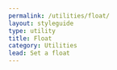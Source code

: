 ```yaml
---
permalink: /utilities/float/
layout: styleguide
type: utility
title: Float
category: Utilities
lead: Set a float
---
```

